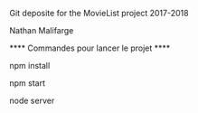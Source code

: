 
Git deposite for the MovieList project 2017-2018

Nathan Malifarge





**** Commandes pour lancer le projet ****


npm install

npm start

node server

